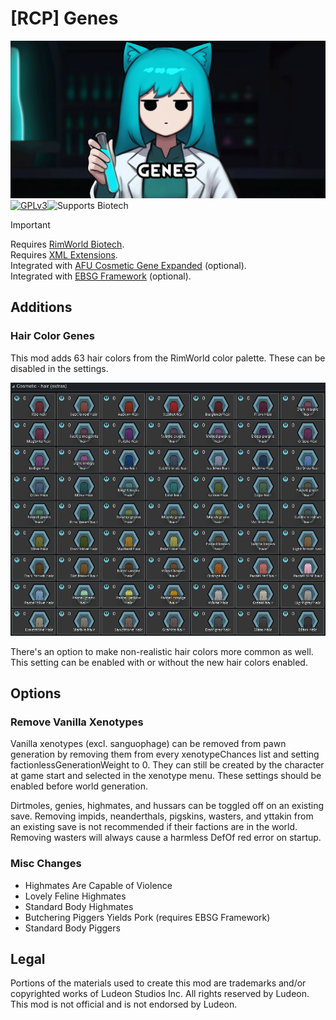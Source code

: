 <!--[![GPLv3][badge-license]](https://www.gnu.org/licenses/gpl-3.0) -->
[badge-license]: https://img.shields.io/badge/License-GPLv3-lightgray
<!--![Supports Royalty][badge-dlc-royalty] supports Royalty DLC-->
[badge-dlc-royalty]: https://img.shields.io/badge/DLC-Royalty-gold
<!--![Supports Ideology][badge-dlc-ideology] supports Ideology DLC-->
[badge-dlc-ideology]: https://img.shields.io/badge/DLC-Ideology-indianred
<!--![Supports Biotech][badge-dlc-biotech] supports Biotech DLC-->
[badge-dlc-biotech]: https://img.shields.io/badge/DLC-Biotech-mediumturquoise
<!--![Supports Anomaly][badge-dlc-anomaly] supports Anomaly DLC-->
[badge-dlc-anomaly]: https://img.shields.io/badge/DLC-Anomaly-darkseagreen
<!--![Supports Odyssey][badge-dlc-odyssey] supports Odyssey DLC-->
[badge-dlc-odyssey]: https://img.shields.io/badge/DLC-Odyssey-mediumpurple

# [RCP] Genes
![](About/Preview.png)\
[![GPLv3][badge-license]](https://www.gnu.org/licenses/gpl-3.0)![Supports Biotech][badge-dlc-biotech]

> [!IMPORTANT]
> Requires [RimWorld Biotech](https://store.steampowered.com/app/1826140/RimWorld__Biotech/).\
> Requires [XML Extensions](https://steamcommunity.com/sharedfiles/filedetails/?id=2574315206).\
> Integrated with [AFU Cosmetic Gene Expanded](https://steamcommunity.com/sharedfiles/filedetails/?id=2880942803) (optional).\
> Integrated with [EBSG Framework](https://steamcommunity.com/sharedfiles/filedetails/?id=3112549163) (optional).

## Additions
### Hair Color Genes
This mod adds 63 hair colors from the RimWorld color palette. These can be disabled in the settings.

![](About/hair_colors.png)

There's an option to make non-realistic hair colors more common as well. This setting can be enabled with or without the new hair colors enabled.

## Options
### Remove Vanilla Xenotypes
Vanilla xenotypes (excl. sanguophage) can be removed from pawn generation by removing them from every xenotypeChances list and setting factionlessGenerationWeight to 0. They can still be created by the character at game start and selected in the xenotype menu. These settings should be enabled before world generation.

Dirtmoles, genies, highmates, and hussars can be toggled off on an existing save. Removing impids, neanderthals, pigskins, wasters, and yttakin from an existing save is not recommended if their factions are in the world. Removing wasters will always cause a harmless DefOf red error on startup.

### Misc Changes
- Highmates Are Capable of Violence
- Lovely Feline Highmates
- Standard Body Highmates
- Butchering Piggers Yields Pork (requires EBSG Framework)
- Standard Body Piggers

## Legal
Portions of the materials used to create this mod are trademarks and/or copyrighted works of Ludeon Studios Inc. All rights reserved by Ludeon. This mod is not official and is not endorsed by Ludeon.